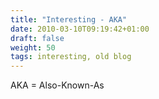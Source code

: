 ```yaml
---
title: "Interesting - AKA"
date: 2010-03-10T09:19:42+01:00
draft: false
weight: 50
tags: interesting, old blog
---
```


AKA = Also-Known-As

